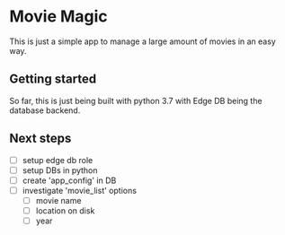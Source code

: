 # Movie Magic

This is just a simple app to manage a large amount of movies in an easy way.  

## Getting started

So far, this is just being built with python 3.7 with Edge DB being the database backend. 

##  Next steps

- [ ] setup edge db role
- [ ] setup DBs in python
- [ ] create 'app_config' in DB
- [ ] investigate 'movie_list' options
  - [ ] movie name
  - [ ] location on disk
  - [ ] year
